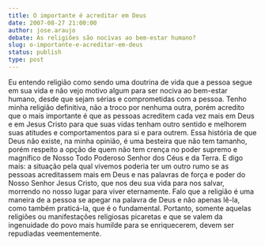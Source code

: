 ```yaml
---
title: O importante é acreditar em Deus
date: 2007-08-27 21:00:00
author: jose.araujo
debate: As religiões são nocivas ao bem-estar humano?
slug: o-importante-e-acreditar-em-deus
status: publish 
type: post
---
```


Eu entendo religião como sendo uma doutrina de vida que a pessoa segue em sua vida e não vejo motivo algum para ser nociva ao bem-estar humano, desde que sejam sérias e comprometidas com a pessoa. Tenho minha religião definitiva, não a troco por nenhuma outra, porém acredito que o mais importante é que as pessoas acreditem cada vez mais em Deus e em Jesus Cristo para que suas vidas tenham outro sentido e melhorem suas atitudes e comportamentos para si e para outrem. Essa história de que Deus não existe, na minha opinião, é uma besteira que não tem tamanho, porém respeito a opção de quem não tem crença no poder supremo e magnífico de Nosso Todo Poderoso Senhor dos Céus e da Terra. E digo mais: a situação pela qual vivemos poderia ter um outro rumo se as pessoas acreditassem mais em Deus e nas palavras de força e poder do Nosso Senhor Jesus Cristo, que nos deu sua vida para nos salvar, morrendo no nosso lugar para viver eternamente. Falo que a religião é uma maneira de a pessoa se apegar na palavra de Deus e não apenas lê-la, como também praticá-la, que é o fundamental. Portanto, somente aquelas religiões ou manifestações religiosas picaretas e que se valem da ingenuidade do povo mais humilde para se enriquecerem, devem ser repudiadas veementemente.
